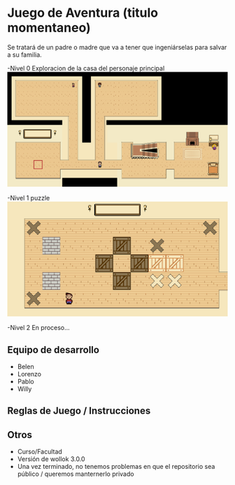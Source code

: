 # Juego de Aventura (titulo momentaneo)
Se tratará de un padre o madre que va a tener que ingeniárselas para salvar a su familia.

-Nivel 0 Exploracion de la casa del personaje principal
![](nivel0.png)
	
-Nivel 1 puzzle 
![](nivel1.png)
	
-Nivel 2 En proceso...

## Equipo de desarrollo

- Belen
- Lorenzo
- Pablo
- Willy


## Reglas de Juego / Instrucciones


## Otros

- Curso/Facultad
- Versión de wollok 3.0.0
- Una vez terminado, no tenemos problemas en que el repositorio sea público / queremos manternerlo privado
